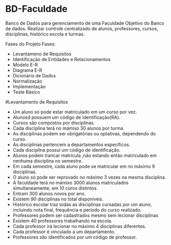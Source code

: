 # BD-Faculdade
Banco de Dados para gerenciamento de uma Faculdade
Objetivo do Banco de dados.
Realizar controle centralizado de alunos, professores, cursos, disciplinas, histórico escola e turmas.

Fases do Projeto
Fases:
- Levantameno de Requisitos
- Identificação de Entidades e Relacionamentos
- Modelo E-R
- Diagrama E-R
- Dicionário de Dados
- Normalização
- Implementação
- Teste Básico

#Levantamento de Requisitos
- Um aluno só pode estar matriculado em um curso por vez.
- Alunosd possuem um código de identificação(RA).
- Cursos são compostos por disciplinas.
- Cada disciplina terá no mámixo 30 alunos por turma.
- As disciplinas podem ser obrigatórias ou optativas, dependendo do curso.
- As disciplinas pertencem a departamentos específicos.
- Cada disciplina possui um código de identificação.
- Alunos podem trancar matrícula ,não estando então matriculado em nenhuma disciplina no semestre.
- Em cada semestre, cada aluno pode se matricular  em no máximo 9 disciplinas.
- O aluno só pode ser reprovado no máximo 3 vezes na mesma disciplina.
- A faculdade terá  no mámixo  3000 alunos  matriculados simultaneamente, em 10 curos distintos.
- Entram 300 alunos novos por ano.
- Existem 90 disciplinas no total disponíveis.
- Histórico escolar traz todas as disciplinas cursadas por um aluno, incluindo nota final, frequência e período do curso realizado.
- Professores podem ser cadastrados  mesmo sem lecionar disciplinas
- Existem 40 professores trabalhando na escola.
- Cada professor irá lecionar no máximo 4 disciplinas diferentes.
- Cada professor é vinculado a um departamento.
- Professores são identificados por um código de professor.
